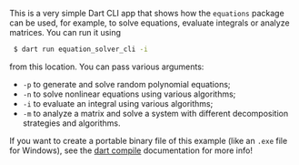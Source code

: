 This is a very simple Dart CLI app that shows how the `equations` package can be used, for example, to solve equations, evaluate integrals or analyze matrices. You can run it using

```bash
 $ dart run equation_solver_cli -i
```

from this location. You can pass various arguments:

 - `-p` to generate and solve random polynomial equations;
 - `-n` to solve nonlinear equations using various algorithms;
 - `-i` to evaluate an integral using various algorithms;
 - `-m` to analyze a matrix and solve a system with different decomposition strategies and algorithms.

If you want to create a portable binary file of this example (like an `.exe` file for Windows), see the [dart compile](https://dart.dev/tools/dart-compile) documentation for more info!
